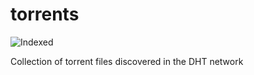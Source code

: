 torrents 
========
![Indexed](https://img.shields.io/badge/indexed-227393-blue)

Collection of torrent files discovered in the DHT network
